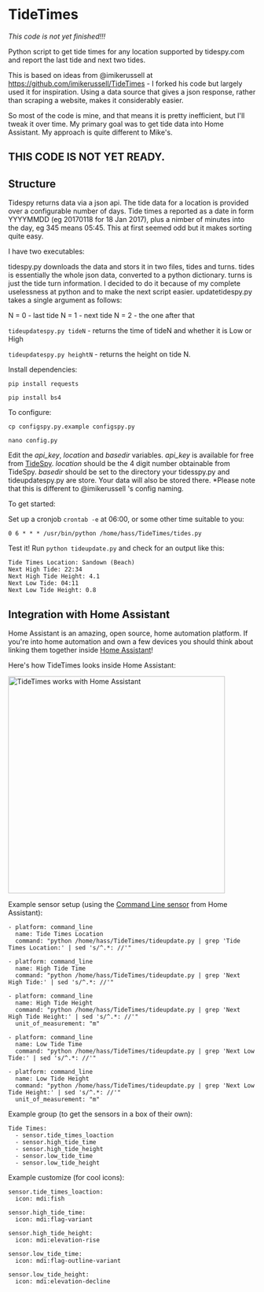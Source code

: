 # TideTimes

*This code is not yet finished!!!*

Python script to get tide times for any location supported by tidespy.com and report the last tide and next two tides.

This is based on ideas from @imikerussell at https://github.com/imikerussell/TideTimes - I forked his code but largely used it for inspiration. Using a data source that gives a json response, rather than scraping a website, makes it considerably easier.

So most of the code is mine, and that means it is pretty inefficient, but I'll tweak it over time. My primary goal was to get tide data into Home Assistant. My approach is quite different to Mike's. 

## THIS CODE IS NOT YET READY. 

## Structure

Tidespy returns data via a json api. The tide data for a location is provided over a configurable number of days. Tide times a reported as a date in form YYYYMMDD (eg 20170118 for 18 Jan 2017), plus a nimber of minutes into the day, eg 345 means 05:45. This at first seemed odd but it makes sorting quite easy.

I have two executables:

tidespy.py downloads the data and stors it in two files, tides and turns. tides is essentially the whole json data, converted to a python dictionary. turns is just the tide turn information. I decided to do it because of my complete uselessness at python and to make the next script easier.
updatetidespy.py takes a single argument as follows:

N = 0 - last tide
N = 1 - next tide
N = 2 - the one after that

```tideupdatespy.py tideN``` - returns the time of tideN and whether it is Low or High

```tideupdatespy.py heightN``` - returns the height on tide N.


Install dependencies:

```pip install requests```

```pip install bs4```
    
To configure:

```cp configspy.py.example configspy.py```

```nano config.py```

Edit the *api_key*, *location* and *basedir* variables. *api_key*  is available for free from [TideSpy](http://tidespy.com/client/RawApi.php). *location* should be the 4 digit number obtainable from TideSpy. *basedir* should be set to the directory your tidesspy.py and tideupdatespy.py are store. Your data will also be stored there. *Please note that this is different to @imikerussell 's config naming.




To get started:

Set up a cronjob `crontab -e` at 06:00, or some other time suitable to you:

```0 6 * * * /usr/bin/python /home/hass/TideTimes/tides.py```

Test it! Run `python tideupdate.py` and check for an output like this:

```
Tide Times Location: Sandown (Beach)
Next High Tide: 22:34
Next High Tide Height: 4.1
Next Low Tide: 04:11
Next Low Tide Height: 0.8
```

## Integration with Home Assistant

Home Assistant is an amazing, open source, home automation platform. If you're into home automation and own a few devices you should think about linking them together inside [Home Assistant](https://home-assistant.io/)!

Here's how TideTimes looks inside Home Assistant:

<img src="https://raw.githubusercontent.com/imikerussell/TideTimes/master/tidetimes.png" width="441" alt="TideTimes works with Home Assistant">

Example sensor setup (using the [Command Line sensor](https://home-assistant.io/components/sensor.command_line/) from Home Assistant):

```
- platform: command_line
  name: Tide Times Location
  command: "python /home/hass/TideTimes/tideupdate.py | grep 'Tide Times Location:' | sed 's/^.*: //'"

- platform: command_line
  name: High Tide Time
  command: "python /home/hass/TideTimes/tideupdate.py | grep 'Next High Tide:' | sed 's/^.*: //'"

- platform: command_line
  name: High Tide Height
  command: "python /home/hass/TideTimes/tideupdate.py | grep 'Next High Tide Height:' | sed 's/^.*: //'"
  unit_of_measurement: "m"

- platform: command_line
  name: Low Tide Time
  command: "python /home/hass/TideTimes/tideupdate.py | grep 'Next Low Tide:' | sed 's/^.*: //'"

- platform: command_line
  name: Low Tide Height
  command: "python /home/hass/TideTimes/tideupdate.py | grep 'Next Low Tide Height:' | sed 's/^.*: //'"
  unit_of_measurement: "m"
```

Example group (to get the sensors in a box of their own):

```
Tide Times:
  - sensor.tide_times_loaction
  - sensor.high_tide_time
  - sensor.high_tide_height
  - sensor.low_tide_time
  - sensor.low_tide_height
```

Example customize (for cool icons):

```
sensor.tide_times_loaction:
  icon: mdi:fish

sensor.high_tide_time:
  icon: mdi:flag-variant

sensor.high_tide_height:
  icon: mdi:elevation-rise

sensor.low_tide_time:
  icon: mdi:flag-outline-variant

sensor.low_tide_height:
  icon: mdi:elevation-decline
```

